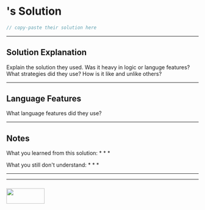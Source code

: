 # [<username>](https://www.codewars.com/users/<username>)'s Solution

```js
// copy-paste their solution here
```

---

## Solution Explanation

Explain the solution they used.  Was it heavy in logic or languge features? What strategies did they use?  How is it like and unlike others?

---

## Language Features

What language features did they use?

---

## Notes

What you learned from this solution:
*
*
*

What you still don't understand:
*
*
*

___
___
### <a href="http://elewa.education/blog" target="_blank"><img src="https://user-images.githubusercontent.com/18554853/34921062-506450ae-f97d-11e7-875f-6feeb26ad72d.png" width="100" height="40"/></a>
